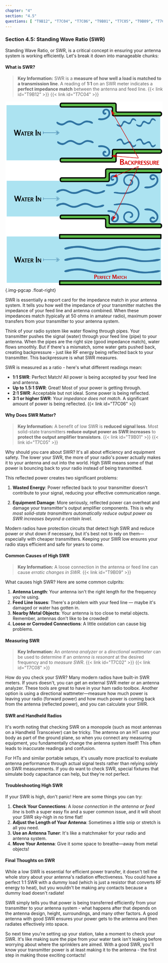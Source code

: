 ```yaml
---
chapter: "4"
section: "4.5"
questions: [ "T9B12", "T7C04", "T7C06", "T9B01", "T7C05", "T9B09", "T7C02", "T7C08" ]
---
```


### Section 4.5: Standing Wave Ratio (SWR)

Standing Wave Ratio, or SWR, is a critical concept in ensuring your antenna system is working efficiently. Let's break it down into manageable chunks:

#### What is SWR?

> **Key Information:** SWR is a **measure of how well a load is matched to a transmission line**. A reading of **1:1** on an SWR meter indicates a **perfect impedance match** between the antenna and feed line. {{< link id="T9B12" >}} {{< link id="T7C04" >}}

![Illustration showing water flowing through pipes which change diameter, causing backpressure](../../../images/illus/backpressure.svg)
{.img-pgcap .float-right}

SWR is essentially a report card for the impedance match in your antenna system. It tells you how well the impedance of your transmitter matches the impedance of your feed line and antenna combined. When these impedances match (typically at 50 ohms in amateur radio), maximum power transfers from your transmitter to your antenna system.

Think of your radio system like water flowing through pipes. Your transmitter pushes the signal (water) through your feed line (pipe) to your antenna. When the pipes are the right size (good impedance match), water flows smoothly. But if there's a mismatch, some water gets pushed back, creating backpressure - just like RF energy being reflected back to your transmitter. This backpressure is what SWR measures.

SWR is measured as a ratio - here's what different readings mean:

- **1:1 SWR**: Perfect Match! All power is being accepted by your feed line and antenna.
- **Up to 1.5:1 SWR**: Great! Most of your power is getting through.
- **2:1 SWR**: Acceptable but not ideal. Some power is being reflected.
- **3:1 or higher SWR**: Your *impedance does not match*. A significant amount of power is being reflected. {{< link id="T7C06" >}}

#### Why Does SWR Matter?

> **Key Information:** A benefit of low SWR is **reduced signal loss**. Most solid-state transmitters **reduce output power as SWR increases** to **protect the output amplifier transistors**. {{< link id="T9B01" >}} {{< link id="T7C05" >}}

Why should you care about SWR? It's all about efficiency and equipment safety. The lower your SWR, the more of your radio's power actually makes it to your antenna and out into the world. High SWR means some of that power is bouncing back to your radio instead of being transmitted.

This reflected power creates two significant problems:

1. **Wasted Energy**: Power reflected back to your transmitter doesn't contribute to your signal, reducing your effective communication range.

2. **Equipment Damage**: More seriously, reflected power can overheat and damage your transmitter's output amplifier components. This is why *most solid-state transmitters automatically reduce output power as SWR increases beyond a certain level*.

Modern radios have protection circuits that detect high SWR and reduce power or shut down if necessary, but it's best not to rely on them—especially with cheaper transmitters. Keeping your SWR low ensures your radio stays efficient and safe for years to come.

#### Common Causes of High SWR

> **Key Information:** A loose connection in the antenna or feed line can cause *erratic changes in SWR*. {{< link id="T9B09" >}}

What causes high SWR? Here are some common culprits:

1. **Antenna Length**: Your antenna isn't the right length for the frequency you're using.
2. **Feed Line Issues**: There's a problem with your feed line — maybe it's damaged or water has gotten in.
3. **Nearby Metal Objects**: Your antenna is too close to metal objects. Remember, antennas don't like to be crowded!
4. **Loose or Corroded Connections**: A little oxidation can cause big problems.

#### Measuring SWR

> **Key Information:** An *antenna analyzer* or a *directional wattmeter* can be used to determine if an *antenna is resonant* at the desired frequency and to *measure SWR*. {{< link id="T7C02" >}} {{< link id="T7C08" >}}

How do you check your SWR? Many modern radios have built-in SWR meters. If yours doesn't, you can get an external SWR meter or an antenna analyzer. These tools are great to have in your ham radio toolbox. Another option is using a directional wattmeter—measure how much power is leaving your radio (forward power) and how much power is coming back from the antenna (reflected power), and you can calculate your SWR.

#### SWR and Handheld Radios

It's worth noting that checking SWR on a monopole (such as most antennas on a Handheld Transceiver) can be tricky. The antenna on an HT uses your body as part of the ground plane, so when you connect any measuring equipment, you fundamentally change the antenna system itself! This often leads to inaccurate readings and confusion.

For HTs and similar portable setups, it's usually more practical to evaluate antenna performance through actual signal tests rather than relying solely on SWR measurements. If you do want to check SWR, special fixtures that simulate body capacitance can help, but they're not perfect.

#### Troubleshooting High SWR

If your SWR is high, don't panic! Here are some things you can try:

1. **Check Your Connections**: A *loose connection in the antenna or feed line* is both a super easy fix and a super common issue, and it will shoot your SWR sky-high in no time flat!
2. **Adjust the Length of Your Antenna**: Sometimes a little snip or stretch is all you need.
3. **Use an Antenna Tuner**: It's like a matchmaker for your radio and antenna system.
4. **Move Your Antenna**: Give it some space to breathe—away from metal objects!

#### Final Thoughts on SWR

While a low SWR is essential for efficient power transfer, it doesn't tell the whole story about your antenna's radiation effectiveness. You could have a perfect 1:1 SWR with a dummy load (which is just a resistor that converts RF energy to heat), but you wouldn't be making any contacts because a dummy load doesn't radiate!

SWR simply tells you that power is being transferred efficiently from your transmitter to your antenna system - what happens after that depends on the antenna design, height, surroundings, and many other factors. A good antenna with good SWR ensures your power gets to the antenna and then radiates effectively into space.

So next time you're setting up your station, take a moment to check your SWR. It's like making sure the pipe from your water tank isn't leaking before worrying about where the sprinklers are aimed. With a good SWR, you'll know your transmitter power is at least making it to the antenna - the first step in making those exciting contacts!
